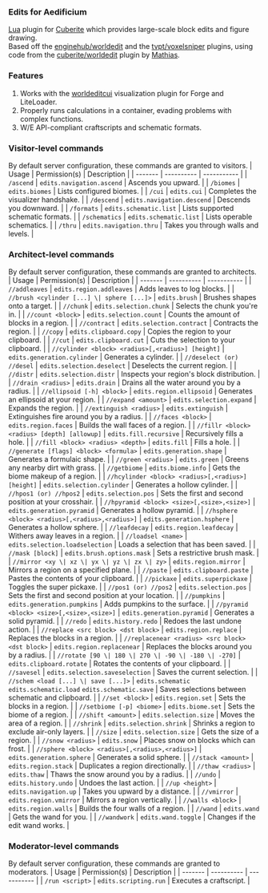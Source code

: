 ### Edits for Aedificium
[Lua](https://lua.org) plugin for [Cuberite](https://cuberite.org) which provides large-scale block edits and figure drawing.
<br>
Based off the [enginehub/worldedit](https://github.com/EngineHub/WorldEdit) and the [tvpt/voxelsniper](https://github.com/TVPT/VoxelSniper) plugins, using code from the [cuberite/worldedit](https://github.com/cuberite/WorldEdit) plugin by [Mathias](https://github.com/mathiascode).

### Features
1. Works with the [worldeditcui](https://www.spigotmc.org/resources/worldedit-cui.25524) visualization plugin for Forge and LiteLoader.
2. Properly runs calculations in a container, evading problems with complex functions.
3. W/E API-compliant craftscripts and schematic formats.

### Visitor-level commands
By default server configuration, these commands are granted to visitors.
| Usage | Permission(s) | Description |
| ------- | ---------- | ----------- |
| `/ascend` | `edits.navigation.ascend` | Ascends you upward. |
| `/biomes` | `edits.biomes` | Lists configured biomes. |
| `/cui` | `edits.cui` | Completes the visualizer handshake. |
| `/descend` | `edits.navigation.descend` | Descends you downward. |
| `/formats` | `edits.schematic.list` | Lists supported schematic formats. |
| `/schematics` | `edits.schematic.list` | Lists operable schematics. |
| `/thru` | `edits.navigation.thru` | Takes you through walls and levels. |

### Architect-level commands
By default server configuration, these commands are granted to architects.
| Usage | Permission(s) | Description |
| ------- | ---------- | ----------- |
| `//addleaves` | `edits.region.addleaves` | Adds leaves to log blocks. |
| `//brush <cylinder [...] \| sphere [...]>` | `edits.brush` | Brushes shapes onto a target. |
| `//chunk` | `edits.selection.chunk` | Selects the chunk you're in. |
| `//count <block>` | `edits.selection.count` | Counts the amount of blocks in a region. |
| `//contract` | `edits.selection.contract` | Contracts the region. |
| `//copy` | `edits.clipboard.copy` | Copies the region to your clipboard. |
| `//cut` | `edits.clipboard.cut` | Cuts the selection to your clipboard. |
| `//cylinder <block> <radius>[,<radius>] [height]` | `edits.generation.cylinder` | Generates a cylinder. |
| `//deselect (or) //desel` | `edits.selection.deselect` | Deselects the current region. |
| `//distr` | `edits.selection.distr` | Inspects your region's block distribution. |
| `//drain <radius>` | `edits.drain` | Drains all the water around you by a radius. |
| `//ellipsoid [-h] <block>` | `edits.region.ellipsoid` | Generates an ellipsoid at your region. |
| `//expand <amount>` | `edits.selection.expand` | Expands the region. |
| `//extinguish <radius>` | `edits.extinguish` | Extinguishes fire around you by a radius. |
| `//faces <block>` | `edits.region.faces` | Builds the wall faces of a region. |
| `//fillr <block> <radius> [depth] [allowup]` | `edits.fill.recursive` | Recursively fills a hole. |
| `//fill <block> <radius> <depth>` | `edits.fill` | Fills a hole. |
| `//generate [flags] <block> <formula>` | `edits.generation.shape` | Generates a formulaic shape. |
| `//green <radius>` | `edits.green` | Greens any nearby dirt with grass. |
| `//getbiome` | `edits.biome.info` | Gets the biome makeup of a region. |
| `//hcylinder <block> <radius>[,<radius>] [height]` | `edits.selection.cylinder` | Generates a hollow cylinder. |
| `//hpos1 (or) //hpos2` | `edits.selection.pos` | Sets the first and second position at your crosshair. |
| `//hpyramid <block> <size>[,<size>,<size>]` | `edits.generation.pyramid` | Generates a hollow pyramid. |
| `//hsphere <block> <radius>[,<radius>,<radius>]` | `edits.generation.hsphere` | Generates a hollow sphere. |
| `//leafdecay` | `edits.region.leafdecay` | Withers away leaves in a region. |
| `//loadsel <name>` | `edits.selection.loadselection` | Loads a selection that has been saved. |
| `//mask [block]` | `edits.brush.options.mask` | Sets a restrictive brush mask. |
| `//mirror <xy \| xz \| yx \| yz \| zx \| zy>` | `edits.region.mirror` | Mirrors a region on a specified plane. |
| `//paste` | `edits.clipboard.paste` | Pastes the contents of your clipboard. |
| `//pickaxe` | `edits.superpickaxe` | Toggles the super pickaxe. |
| `//pos1 (or) //pos2` | `edits.selection.pos` | Sets the first and second position at your location. |
| `//pumpkins` | `edits.generation.pumpkins` | Adds pumpkins to the surface. |
| `//pyramid <block> <size>[,<size>,<size>]` | `edits.generation.pyramid` | Generates a solid pyramid. |
| `//redo` | `edits.history.redo` | Redoes the last undone action. |
| `//replace <src block> <dst block>` | `edits.region.replace` | Replaces the blocks in a region. |
| `//replacenear <radius> <src block> <dst block>` | `edits.region.replacenear` | Replaces the blocks around you by a radius. |
| `//rotate [90 \| 180 \| 270 \| -90 \| -180 \| -270]` | `edits.clipboard.rotate` | Rotates the contents of your clipboard. |
| `//savesel` | `edits.selection.saveselection` | Saves the current selection. |
| `//schem <load [...] \| save [...]>` | `edits.schematic` `edits.schematic.load` `edits.schematic.save` | Saves selections between schematic and clipboard. |
| `//set <block>` | `edits.region.set` | Sets the blocks in a region. |
| `//setbiome [-p] <biome>` | `edits.biome.set` | Sets the biome of a region. |
| `//shift <amount>` | `edits.selection.size` | Moves the area of a region. |
| `//shrink` | `edits.selection.shrink` | Shrinks a region to exclude air-only layers. |
| `//size` | `edits.selection.size` | Gets the size of a region. |
| `//snow <radius>` | `edits.snow` | Places snow on blocks which can frost. |
| `//sphere <block> <radius>[,<radius>,<radius>]` | `edits.generation.sphere` | Generates a solid sphere. |
| `//stack <amount>` | `edits.region.stack` | Duplicates a region directionally. |
| `//thaw <radius>` | `edits.thaw` | Thaws the snow around you by a radius. |
| `//undo` | `edits.history.undo` | Undoes the last action. |
| `//up <height>` | `edits.navigation.up` | Takes you upward by a distance. |
| `//vmirror` | `edits.region.vmirror` | Mirrors a region vertically. |
| `//walls <block>` | `edits.region.walls` | Builds the four walls of a region. |
| `//wand` | `edits.wand` | Gets the wand for you. |
| `//wandwork` | `edits.wand.toggle` | Changes if the edit wand works. |

### Moderator-level commands
By default server configuration, these commands are granted to moderators.
| Usage | Permission(s) | Description |
| ------- | ---------- | ----------- |
| `/run <script>` | `edits.scripting.run` | Executes a craftscript. |